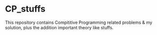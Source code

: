 # CP_stuffs
This repository contains Compititive Programming related problems & my solution, plus the addition important theory like stuffs.

